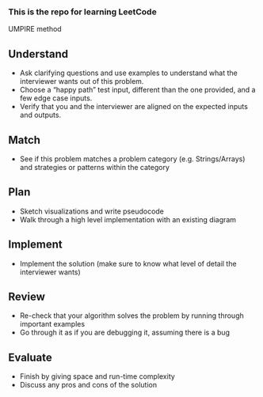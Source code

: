 ### This is the repo for learning LeetCode
UMPIRE method

## Understand
- Ask clarifying questions and use examples to understand what the interviewer wants out of this problem.
- Choose a “happy path” test input, different than the one provided, and a few edge case inputs.
- Verify that you and the interviewer are aligned on the expected inputs and outputs.
  
## Match
- See if this problem matches a problem category (e.g. Strings/Arrays) and strategies or patterns within the category
  
## Plan
- Sketch visualizations and write pseudocode
- Walk through a high level implementation with an existing diagram
  
## Implement
- Implement the solution (make sure to know what level of detail the interviewer wants)
  
## Review
- Re-check that your algorithm solves the problem by running through important examples
- Go through it as if you are debugging it, assuming there is a bug
  
## Evaluate
- Finish by giving space and run-time complexity
- Discuss any pros and cons of the solution
